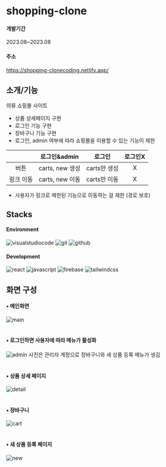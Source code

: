 # shopping-clone

#### 개발기간
  2023.08~2023.08

#### 주소
  https://shopping-clonecoding.netlify.app/

## 소개/기능
 의류 쇼핑몰 사이트
 - 상품 상세페이지 구현
 - 로그인 기능 구현
 - 장바구니 기능 구현
 - 로그인, admin 여부에 따라 쇼핑몰을 이용할 수 있는 기능이 제한<br>
 
 |  | 로그인&admin | 로그인 | 로그인X |
| :---: | --- | --- | :---: |
| 버튼 | carts, new 생성 | carts만 생성 | X |
| 링크 이동 | carts, new 이동 | carts만 이동 | X |

 - 사용자가 링크로 제한된 기능으로 이동하는 걸 제한 (경로 보호)

## Stacks
#### Environment
 <img alt="visualstudiocode" src="https://img.shields.io/badge/visualstudiocode-007ACC?style=flat-square&logo=visualstudiocode&logoColor=white"/> <img alt="git" src="https://img.shields.io/badge/git-F05032?style=flat-square&logo=git&logoColor=white"/> <img alt="github" src="https://img.shields.io/badge/github-424242?style=flat-square&logo=github&logoColor=white"/> 

#### Development
<img alt="react" src="https://img.shields.io/badge/react-61DAFB?style=flat-square&logo=react&logoColor=white"/> <img alt="javascript" src="https://img.shields.io/badge/javascript-F7DF1E?style=flat-square&logo=javascript&logoColor=white"/> <img alt="firebase" src="https://img.shields.io/badge/firebase-FFCA28?style=flat-square&logo=firebase&logoColor=white"/> <img alt="tailwindcss" src="https://img.shields.io/badge/tailwindcss-06B6D4?style=flat-square&logo=tailwindcss&logoColor=white"/> <br>

## 화면 구성
#### ▪ 메인화면
![main](https://github.com/garlicscape/shopping-clone/assets/49513878/d82f8396-04b4-4279-8798-d85b1233e6df)
<br><br>
#### ▪ 로그인하면 사용자에 따라 메뉴가 활성화
![admin](https://github.com/garlicscape/shopping-clone/assets/49513878/fa37d4a5-c67b-4248-bb9f-0d46be98bae2)
사진은 관리자 계정으로 장바구니와 새 상품 등록 메뉴가 생김
<br><br>

#### ▪ 상품 상세 페이지
![detail](https://github.com/garlicscape/shopping-clone/assets/49513878/ade92528-9716-4588-b72f-018501bc6874)
<br><br>
#### ▪ 장바구니
![cart](https://github.com/garlicscape/shopping-clone/assets/49513878/c21b7869-774d-4742-a3a4-50554ff9bb7f)
<br><br>
#### ▪ 새 상품 등록 페이지
![new](https://github.com/garlicscape/shopping-clone/assets/49513878/0d1a435a-ee83-4001-9af5-4c4e60fd243b)
